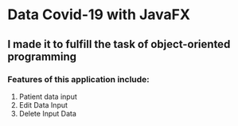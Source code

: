# Data Covid-19 with JavaFX
## I made it to fulfill the task of object-oriented programming

### Features of this application include:

1.	Patient data input
2.  Edit Data Input
3.  Delete Input Data
